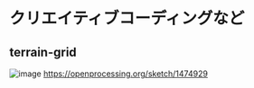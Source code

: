 # クリエイティブコーディングなど

## terrain-grid

![image](https://user-images.githubusercontent.com/43328895/153172792-3ccf7d20-42b0-4f91-841d-cc5ad4cd8d37.png)
https://openprocessing.org/sketch/1474929

